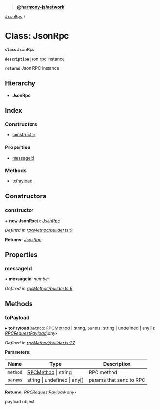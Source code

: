 > **[@harmony-js/network](../README.md)**

[JsonRpc](jsonrpc.md) /

# Class: JsonRpc

**`class`** JsonRpc

**`description`** json rpc instance

**`returns`** Json RPC instance

## Hierarchy

* **JsonRpc**

## Index

### Constructors

* [constructor](jsonrpc.md#constructor)

### Properties

* [messageId](jsonrpc.md#messageid)

### Methods

* [toPayload](jsonrpc.md#topayload)

## Constructors

###  constructor

\+ **new JsonRpc**(): *[JsonRpc](jsonrpc.md)*

*Defined in [rpcMethod/builder.ts:9](https://github.com/harmony-one/sdk/blob/3ec028a/packages/harmony-network/src/rpcMethod/builder.ts#L9)*

**Returns:** *[JsonRpc](jsonrpc.md)*

## Properties

###  messageId

• **messageId**: *number*

*Defined in [rpcMethod/builder.ts:9](https://github.com/harmony-one/sdk/blob/3ec028a/packages/harmony-network/src/rpcMethod/builder.ts#L9)*

## Methods

###  toPayload

▸ **toPayload**(`method`: [RPCMethod](../enums/rpcmethod.md) | string, `params`: string | undefined | any[]): *[RPCRequestPayload](../interfaces/rpcrequestpayload.md)‹*any*›*

*Defined in [rpcMethod/builder.ts:27](https://github.com/harmony-one/sdk/blob/3ec028a/packages/harmony-network/src/rpcMethod/builder.ts#L27)*

**Parameters:**

Name | Type | Description |
------ | ------ | ------ |
`method` | [RPCMethod](../enums/rpcmethod.md) \| string | RPC method |
`params` | string \| undefined \| any[] | params that send to RPC |

**Returns:** *[RPCRequestPayload](../interfaces/rpcrequestpayload.md)‹*any*›*

payload object
